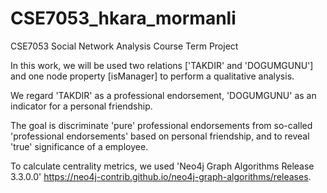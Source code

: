 # CSE7053_hkara_mormanli
CSE7053 Social Network Analysis Course Term Project

In this work, we will be used two relations ['TAKDIR' and 'DOGUMGUNU'] and one node property [isManager] to perform a qualitative analysis.

We regard 'TAKDIR' as a professional endorsement, 'DOGUMGUNU' as an indicator for a personal friendship.

The goal is discriminate 'pure' professional endorsements from so-called 'professional endorsements' based on personal friendship,
and to reveal 'true' significance of a employee.

To calculate centrality metrics, we used 'Neo4j Graph Algorithms Release 3.3.0.0' https://neo4j-contrib.github.io/neo4j-graph-algorithms/releases.
